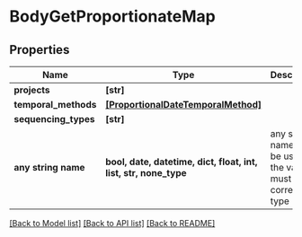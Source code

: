 # BodyGetProportionateMap


## Properties
Name | Type | Description | Notes
------------ | ------------- | ------------- | -------------
**projects** | **[str]** |  | 
**temporal_methods** | [**[ProportionalDateTemporalMethod]**](ProportionalDateTemporalMethod.md) |  | 
**sequencing_types** | **[str]** |  | [optional] 
**any string name** | **bool, date, datetime, dict, float, int, list, str, none_type** | any string name can be used but the value must be the correct type | [optional]

[[Back to Model list]](../README.md#documentation-for-models) [[Back to API list]](../README.md#documentation-for-api-endpoints) [[Back to README]](../README.md)


